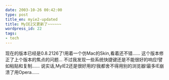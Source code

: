 ```yaml
---
date: 2003-10-26 00:42:00
type: post
title_en: myie2-updated
title: MyIE2又更新了~~~~~~
wordpress_id: 22
tags:
- tech
---
```


现在的版本已经是0.8.2126了!用着一个仿Mac的Skin,看着还不错...... 这个版本修正了上个版本的焦点的问题... 不过我发现一些系统快捷键还是不能很好的响应!譬如粘贴和复制...... 说实话,MyIE2还是很好用的!我都舍不得用别的浏览器!最多IE崩溃了用Opera......
